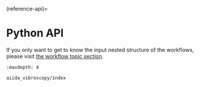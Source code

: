 (reference-api)=

# Python API

If you only want to get to know the input nested structure of the workflows, please visit [the workflow topic section](topics-workflows).

```{toctree}
:maxdepth: 4

aiida_vibroscopy/index
```
